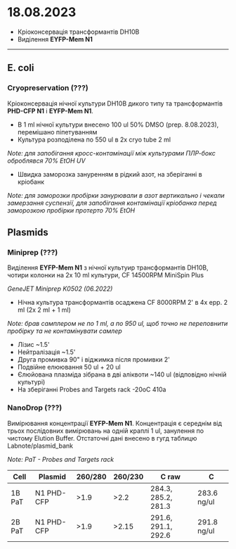 18.08.2023
==========
- Кріоконсервація трансформантів DH10B
- Виділення __EYFP-Mem N1__

---

## E. coli
### Cryopreservation (???)
Кріоконсервація нічної культури DH10B дикого типу та трансформантів __PHD-CFP N1__ і __EYFP-Mem N1__.

- В 1 ml нічної культури внесено 100 ul 50% DMSO (prep. 8.08.2023), перемішано піпетуванням
- Культура розподілена по 550 ul в 2x cryo tube 2 ml

_Note: для запобігання кросс-контамінації між культурами ПЛР-бокс оброблявся 70% EtOH UV_

- Швидка заморозка зануренням в рідкий азот, на зберіганні в кріобанк

_Note: для заморозки пробірки занурювали в азот вертикально і чекали замерзання суспензії, для запобігання контамінації кріобанка перед заморозкою пробірки протерто 70% EtOH_


## Plasmids
### Miniprep (???)
Виділення __EYFP-Mem N1__ з нічної культуир трансформантів DH10B, чотири колонки на 2x 10 ml культури, CF 14500RPM MiniSpin Plus

_GeneJET Miniprep K0502 (06.2022)_

- Нічна культура трансформантів осаджена CF 8000RPM 2' в 4x epp. 2 ml (2x 2 ml + 1 ml)

_Note: брав самплером не по 1 ml, а по 950 ul, щоб точно не переповнити пробірку та не контамінувати самлер_

- Лізис ~1.5'
- Нейтралізація ~1.5'
- Друга промивка 90" і віджимка після промивки 2'
- Подвійне елюювання 50 ul + 20 ul
- Єлюйована плазміда зібрана в дві аліквоти ~140 ul (відповідно нічній культурі)
- На зберіганні Probes and Targets rack -20oC 410a

### NanoDrop (???)
Вимірювання концентрації __EYFP-Mem N1__.
Концентрація є середнім від трьох послідовних вимірювань на одній краплі 1 ul, занулення по чистому Elution Buffer. Отстаточні дані внесено в гугд таблицю Labnote/plasmid_bank

_Note: PaT - Probes and Targets rack_

|Cell|Plasmid|260/280|260/230|C raw|C|
|-|-|-|-|-|-|
|1B PaT|N1 PHD-CFP|>1.9|>2.2|284.3, 285.2, 281.3|283.6 ng/ul|
|2B PaT|N1 PHD-CFP|>1.9|>2.15|291.6, 291.1, 292.6|291.8 ng/ul|